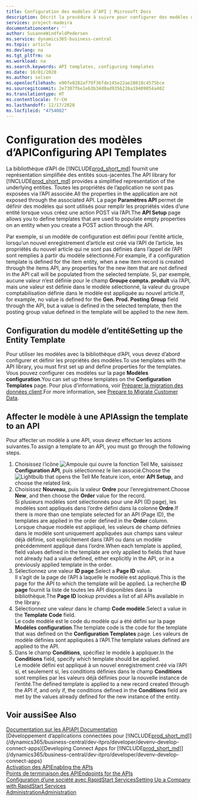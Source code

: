```yaml
---
title: Configuration des modèles d’API | Microsoft Docs
description: Décrit la procédure à suivre pour configurer des modèles d’API pour Dynamics 365 Business Central.
services: project-madeira
documentationcenter: ''
author: SusanneWindfeldPedersen
ms.service: dynamics365-business-central
ms.topic: article
ms.devlang: na
ms.tgt_pltfrm: na
ms.workload: na
ms.search.keywords: API templates, configuring templates
ms.date: 10/01/2020
ms.author: solsen
ms.openlocfilehash: e90fe0282af79f36fde145e22ae28818c4575bce
ms.sourcegitcommit: 2e7307fbe1eb3b34d0ad9356226a19409054a402
ms.translationtype: HT
ms.contentlocale: fr-CH
ms.lasthandoff: 12/17/2020
ms.locfileid: "4754082"
---
```

# <a name="configuring-api-templates"></a><span data-ttu-id="92a45-103">Configuration des modèles d’API</span><span class="sxs-lookup"><span data-stu-id="92a45-103">Configuring API Templates</span></span>
<span data-ttu-id="92a45-104">La bibliothèque d’API de [!INCLUDE[prod_short_md](includes/prod_short.md)] fournit une représentation simplifiée des entités sous-jacentes.</span><span class="sxs-lookup"><span data-stu-id="92a45-104">The API library for [!INCLUDE[prod_short_md](includes/prod_short.md)] provides a simplified representation of the underlying entities.</span></span> <span data-ttu-id="92a45-105">Toutes les propriétés de l’application ne sont pas exposées via l’API associée.</span><span class="sxs-lookup"><span data-stu-id="92a45-105">All the properties in the application are not exposed through the associated API.</span></span> <span data-ttu-id="92a45-106">La page **Paramètres API** permet de définir des modèles qui sont utilisés pour remplir les propriétés vides d’une entité lorsque vous créez une action POST via l’API.</span><span class="sxs-lookup"><span data-stu-id="92a45-106">The **API Setup** page allows you to define templates that are used to populate empty properties on an entity when you create a POST action through the API.</span></span> 

<span data-ttu-id="92a45-107">Par exemple, si un modèle de configuration est défini pour l’entité article, lorsqu’un nouvel enregistrement d’article est créé via l’API de l’article, les propriétés du nouvel article qui ne sont pas définies dans l’appel de l’API sont remplies à partir du modèle sélectionné.</span><span class="sxs-lookup"><span data-stu-id="92a45-107">For example, if a configuration template is defined for the item entity, when a new item record is created through the items API, any properties for the new item that are not defined in the API call will be populated from the selected template.</span></span> <span data-ttu-id="92a45-108">Si, par exemple, aucune valeur n’est définie pour le champ **Groupe compta. produit** via l’API, mais une valeur est définie dans le modèle sélectionné, la valeur du groupe comptabilisation définie dans le modèle est appliquée au nouvel article.</span><span class="sxs-lookup"><span data-stu-id="92a45-108">If, for example, no value is defined for the **Gen. Prod. Posting Group** field through the API, but a value is defined in the selected template, then the posting group value defined in the template will be applied to the new item.</span></span> 

## <a name="setting-up-the-entity-template"></a><span data-ttu-id="92a45-109">Configuration du modèle d’entité</span><span class="sxs-lookup"><span data-stu-id="92a45-109">Setting up the Entity Template</span></span>
<span data-ttu-id="92a45-110">Pour utiliser les modèles avec la bibliothèque d’API, vous devez d’abord configurer et définir les propriétés des modèles.</span><span class="sxs-lookup"><span data-stu-id="92a45-110">To use templates with the API library, you must first set up and define properties for the templates.</span></span> <span data-ttu-id="92a45-111">Vous pouvez configurer ces modèles sur la page **Modèles configuration**.</span><span class="sxs-lookup"><span data-stu-id="92a45-111">You can set up these templates on the **Configuration Templates** page.</span></span> <span data-ttu-id="92a45-112">Pour plus d’informations, voir [Préparer la migration des données client](admin-use-templates-to-prepare-customer-data-for-migration.md).</span><span class="sxs-lookup"><span data-stu-id="92a45-112">For more information, see [Prepare to Migrate Customer Data](admin-use-templates-to-prepare-customer-data-for-migration.md).</span></span> 

## <a name="assign-the-template-to-an-api"></a><span data-ttu-id="92a45-113">Affecter le modèle à une API</span><span class="sxs-lookup"><span data-stu-id="92a45-113">Assign the template to an API</span></span>

<span data-ttu-id="92a45-114">Pour affecter un modèle à une API, vous devez effectuer les actions suivantes.</span><span class="sxs-lookup"><span data-stu-id="92a45-114">To assign a template to an API, you must go through the following steps.</span></span>

1. <span data-ttu-id="92a45-115">Choisissez l’icône ![Ampoule qui ouvre la fonction Tell Me](media/ui-search/search_small.png "Dites-moi ce que vous voulez faire"), saisissez **Configuration API**, puis sélectionnez le lien associé.</span><span class="sxs-lookup"><span data-stu-id="92a45-115">Choose the ![Lightbulb that opens the Tell Me feature](media/ui-search/search_small.png "Tell me what you want to do") icon, enter **API Setup**, and choose the related link.</span></span>
2. <span data-ttu-id="92a45-116">Choisissez **Nouveau**, puis la valeur **Ordre** pour l’enregistrement.</span><span class="sxs-lookup"><span data-stu-id="92a45-116">Choose **New**, and then choose the **Order** value for the record.</span></span>  
<span data-ttu-id="92a45-117">Si plusieurs modèles sont sélectionnés pour une API (ID page), les modèles sont appliqués dans l’ordre défini dans la colonne **Ordre**.</span><span class="sxs-lookup"><span data-stu-id="92a45-117">If there is more than one template selected for an API (Page ID), the templates are applied in the order defined in the **Order** column.</span></span>   
<span data-ttu-id="92a45-118">Lorsque chaque modèle est appliqué, les valeurs de champ définies dans le modèle sont uniquement appliquées aux champs sans valeur déjà définie, soit explicitement dans l’API ou dans un modèle précédemment appliqué dans l’ordre.</span><span class="sxs-lookup"><span data-stu-id="92a45-118">When each template is applied, field values defined in the template are only applied to fields that have not already had a value defined, either explicitly in the API, or in a previously applied template in the order.</span></span> 
3. <span data-ttu-id="92a45-119">Sélectionnez une valeur **ID page**.</span><span class="sxs-lookup"><span data-stu-id="92a45-119">Select a **Page ID** value.</span></span>  
<span data-ttu-id="92a45-120">Il s’agit de la page de l’API à laquelle le modèle est appliqué.</span><span class="sxs-lookup"><span data-stu-id="92a45-120">This is the page for the API to which the template will be applied.</span></span> <span data-ttu-id="92a45-121">La recherche **ID page** fournit la liste de toutes les API disponibles dans la bibliothèque.</span><span class="sxs-lookup"><span data-stu-id="92a45-121">The **Page ID** lookup provides a list of all APIs available in the library.</span></span>
4. <span data-ttu-id="92a45-122">Sélectionnez une valeur dans le champ **Code modèle**.</span><span class="sxs-lookup"><span data-stu-id="92a45-122">Select a value in the **Template Code** field.</span></span>  
<span data-ttu-id="92a45-123">Le code modèle est le code du modèle qui a été défini sur la page **Modèles configuration**.</span><span class="sxs-lookup"><span data-stu-id="92a45-123">The template code is the code for the template that was defined on the **Configuration Templates** page.</span></span> <span data-ttu-id="92a45-124">Les valeurs de modèle définies sont appliquées à l’API.</span><span class="sxs-lookup"><span data-stu-id="92a45-124">The template values defined are applied to the API.</span></span> 
5. <span data-ttu-id="92a45-125">Dans le champ **Conditions**, spécifiez le modèle à appliquer.</span><span class="sxs-lookup"><span data-stu-id="92a45-125">In the **Conditions** field, specify which template should be applied.</span></span>  
<span data-ttu-id="92a45-126">Le modèle défini est appliqué à un nouvel enregistrement créé via l’API si, et seulement si, les conditions définies dans le champ **Conditions** sont remplies par les valeurs déjà définies pour la nouvelle instance de l’entité.</span><span class="sxs-lookup"><span data-stu-id="92a45-126">The defined template is applied to a new record created through the API if, and only if, the conditions defined in the **Conditions** field are met by the values already defined for the new instance of the entity.</span></span>

## <a name="see-also"></a><span data-ttu-id="92a45-127">Voir aussi</span><span class="sxs-lookup"><span data-stu-id="92a45-127">See Also</span></span>
[<span data-ttu-id="92a45-128">Documentation sur les API</span><span class="sxs-lookup"><span data-stu-id="92a45-128">API Documentation</span></span>](/dynamics-nav/fin-graph)  
<span data-ttu-id="92a45-129">[Développement d’applications connectées pour [!INCLUDE[prod_short_md](includes/prod_short.md)]](/dynamics365/business-central/dev-itpro/developer/devenv-develop-connect-apps)</span><span class="sxs-lookup"><span data-stu-id="92a45-129">[Developing Connect Apps for [!INCLUDE[prod_short_md](includes/prod_short.md)]](/dynamics365/business-central/dev-itpro/developer/devenv-develop-connect-apps)</span></span>  
[<span data-ttu-id="92a45-130">Activation des API</span><span class="sxs-lookup"><span data-stu-id="92a45-130">Enabling the APIs</span></span>](/dynamics-nav/enabling-apis-for-dynamics-nav)  
[<span data-ttu-id="92a45-131">Points de terminaison des API</span><span class="sxs-lookup"><span data-stu-id="92a45-131">Endpoints for the APIs</span></span>](/dynamics-nav/endpoints-apis-for-dynamics)  
[<span data-ttu-id="92a45-132">Configuration d’une société avec RapidStart Services</span><span class="sxs-lookup"><span data-stu-id="92a45-132">Setting Up a Company with RapidStart Services</span></span>](admin-set-up-a-company-with-rapidstart.md)  
[<span data-ttu-id="92a45-133">Administration</span><span class="sxs-lookup"><span data-stu-id="92a45-133">Administration</span></span>](admin-setup-and-administration.md)